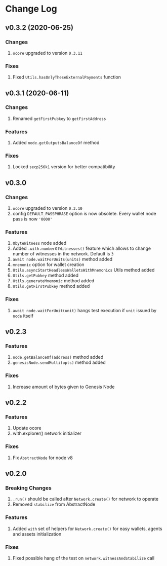 # Change Log

## v0.3.2 (2020-06-25)

### Changes
1. `ocore` upgraded to version `0.3.11`

### Fixes
1. Fixed `Utils.hasOnlyTheseExternalPayments` function


## v0.3.1 (2020-06-11)

### Changes
1. Renamed `getFirstPubkey` to `getFirstAddress`

### Features
1. Added `node.getOutputsBalanceOf` method

### Fixes
1. Locked `secp256k1` version for better compatibility


## v0.3.0

### Changes
1. `ocore` upgraded to version `0.3.10`
2. config `DEFAULT_PASSPHRASE` option is now obsolete. Every wallet node pass is now `'0000'`

### Features
1. `ObyteWitness` node added
2. Added `.with.numberOfWitnesses()` feature which allows to change number of witnesses in the network. Default is `3`
3. `await node.waitForUnits(units)` method added
4. `mnemonic` option for wallet creation
5. `Utils.asyncStartHeadlessWalletsWithMnemonics` Utils method added
6. `Utils.getPubkey` method added
7. `Utils.generateMnemonic` method added
8. `Utils.getFirstPubkey` method added

### Fixes
1. `await node.waitForUnit(unit)` hangs test execution if `unit` issued by `node` itself

## v0.2.3

### Features
1. `node.getBalanceOf(address)` method added
2. `genesisNode.sendMulti(opts)` method added

### Fixes
1. Increase amount of bytes given to Genesis Node

## v0.2.2

### Features
1. Update ocore
2. with.explorer() network initializer

### Fixes
1. Fix `AbstractNode` for node v8

## v0.2.0

### Breaking Changes
1. `.run()` should be called after `Network.create()` for network to operate
2. Removed `stabilize` from AbstractNode

### Features
1. Added `with` set of helpers for `Network.create()` for easy wallets, agents and assets initialization

### Fixes
1. Fixed possible hang of the test on `network.witnessAndStabilize` call
